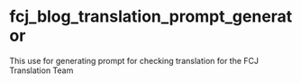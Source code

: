 # fcj_blog_translation_prompt_generator
This use for generating prompt for checking translation for the FCJ Translation Team
